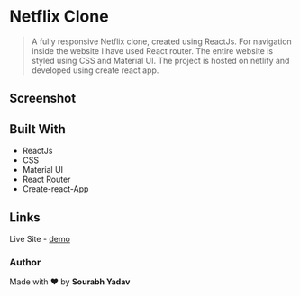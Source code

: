 # Netflix Clone
> A fully responsive Netflix clone, created using ReactJs. For navigation inside the website I have used React router. The entire website is styled using CSS and Material UI. The project is hosted on netlify and developed using create react app.  

## Screenshot  
## Built With  
- ReactJs
- CSS
- Material UI
- React Router
- Create-react-App
## Links  
Live Site - [demo](https://animated-gaufre-45ae75.netlify.app/)
### Author
Made with ❤ by **Sourabh Yadav**




